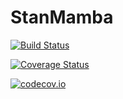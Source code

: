 # StanMamba

[![Build Status](https://travis-ci.org/goedman/StanMamba.jl.svg?branch=master)](https://travis-ci.org/goedman/StanMamba.jl)

[![Coverage Status](https://coveralls.io/repos/goedman/StanMamba.jl/badge.svg?branch=master&service=github)](https://coveralls.io/github/goedman/StanMamba.jl?branch=master)

[![codecov.io](http://codecov.io/github/goedman/StanMamba.jl/coverage.svg?branch=master)](http://codecov.io/github/goedman/StanMamba.jl?branch=master)
